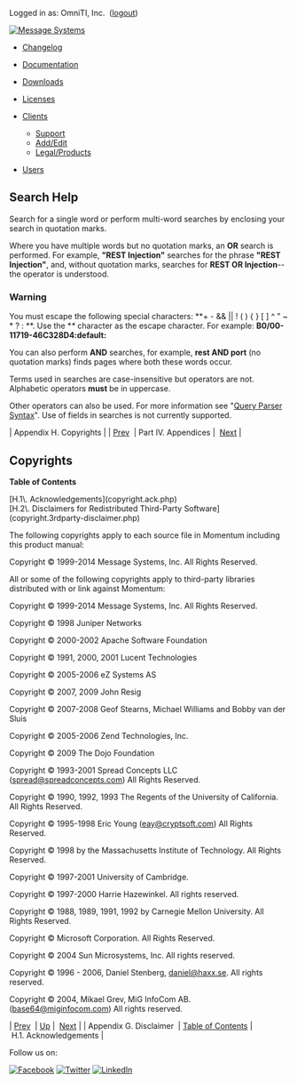 Logged in as: OmniTI, Inc.  ([logout](https://support.messagesystems.com/logout.php))

[![Message Systems](https://support.messagesystems.com/images/ms-white205.png)](https://support.messagesystems.com/start.php) 

*   [Changelog](https://support.messagesystems.com/start.php?show=changelog)
*   [Documentation](https://support.messagesystems.com/docs/)
*   [Downloads](https://support.messagesystems.com/start.php)

*   [Licenses](https://support.messagesystems.com/license_summary.php)
*   <a href="">Clients</a>
    *   [Support](https://support.messagesystems.com/cs.php)
    *   [Add/Edit](https://support.messagesystems.com/edit_client.php)
    *   [Legal/Products](https://support.messagesystems.com/edit_products.php)
*   [Users](https://support.messagesystems.com/edit_customer.php)

## Search Help

Search for a single word or perform multi-word searches by enclosing your search in quotation marks.

Where you have multiple words but no quotation marks, an **OR** search is performed. For example, **"REST Injection"** searches for the phrase **"REST Injection"**, and, without quotation marks, searches for **REST OR Injection**--the operator is understood.

### Warning

You must escape the following special characters: **+ - && || ! ( ) { } [ ] ^ " ~ * ? : \**. Use the **\** character as the escape character. For example: **B0/00-11719-46C328D4\:default\:**

You can also perform **AND** searches, for example, **rest AND port** (no quotation marks) finds pages where both these words occur.

Terms used in searches are case-insensitive but operators are not. Alphabetic operators **must** be in uppercase.

Other operators can also be used. For more information see "[Query Parser Syntax](https://lucene.apache.org/core/old_versioned_docs/versions/3_0_0/queryparsersyntax.html)". Use of fields in searches is not currently supported.

| Appendix H. Copyrights |
| [Prev](disclaimer.php)  | Part IV. Appendices |  [Next](copyright.ack.php) |

## Copyrights

**Table of Contents**

<dl class="toc">

<dt>[H.1\. Acknowledgements](copyright.ack.php)</dt>

<dt>[H.2\. Disclaimers for Redistributed Third-Party Software](copyright.3rdparty-disclaimer.php)</dt>

</dl>

The following copyrights apply to each source file in Momentum including this product manual:

Copyright © 1999-2014 Message Systems, Inc. All Rights Reserved.

All or some of the following copyrights apply to third-party libraries distributed with or link against Momentum:

Copyright © 1999-2014 Message Systems, Inc. All Rights Reserved.

Copyright © 1998 Juniper Networks

Copyright © 2000-2002 Apache Software Foundation

Copyright © 1991, 2000, 2001 Lucent Technologies

Copyright © 2005-2006 eZ Systems AS

Copyright © 2007, 2009 John Resig

Copyright © 2007-2008 Geof Stearns, Michael Williams and Bobby van der Sluis

Copyright © 2005-2006 Zend Technologies, Inc.

Copyright © 2009 The Dojo Foundation

Copyright © 1993-2001 Spread Concepts LLC (spread@spreadconcepts.com) All Rights Reserved.

Copyright © 1990, 1992, 1993 The Regents of the University of California. All Rights Reserved.

Copyright © 1995-1998 Eric Young (eay@cryptsoft.com) All Rights Reserved.

Copyright © 1998 by the Massachusetts Institute of Technology. All Rights Reserved.

Copyright © 1997-2001 University of Cambridge.

Copyright © 1997-2000 Harrie Hazewinkel. All rights reserved.

Copyright © 1988, 1989, 1991, 1992 by Carnegie Mellon University. All Rights Reserved.

Copyright © Microsoft Corporation. All Rights Reserved.

Copyright © 2004 Sun Microsystems, Inc. All rights reserved.

Copyright © 1996 - 2006, Daniel Stenberg, <daniel@haxx.se>. All rights reserved.

Copyright © 2004, Mikael Grev, MiG InfoCom AB. (base64@miginfocom.com) All rights reserved.

| [Prev](disclaimer.php)  | [Up](p.appendices.php) |  [Next](copyright.ack.php) |
| Appendix G. Disclaimer  | [Table of Contents](index.php) |  H.1. Acknowledgements |

Follow us on:

[![Facebook](https://support.messagesystems.com/images/icon-facebook.png)](http://www.facebook.com/messagesystems) [![Twitter](https://support.messagesystems.com/images/icon-twitter.png)](http://twitter.com/#!/MessageSystems) [![LinkedIn](https://support.messagesystems.com/images/icon-linkedin.png)](http://www.linkedin.com/company/message-systems)